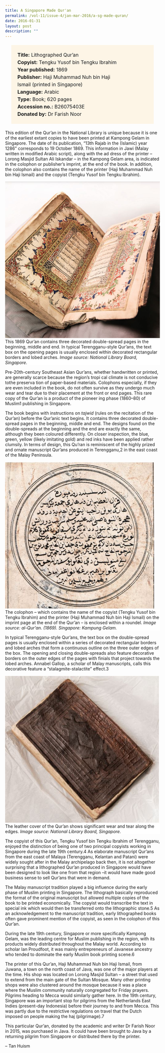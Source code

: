 ```yaml
---
title: A Singapore Made Qur'an
permalink: /vol-11/issue-4/jan-mar-2016/a-sg-made-quran/
date: 2016-01-31
layout: post
description: ""
---
```

<span style="background-colour: #fdf5e6; padding: 20px; margin: 20px; background:#fdf5e6; display:block; font-size:1rem; line-height:1.5rem;">
	<b>Title:</b> Lithographed Qur’an<br>
<b>Copyist:</b> Tengku Yusof bin Tengku Ibrahim<br>
<b>Year published:</b> 1869<br>
<b>Publisher:</b> Haji Muhammad Nuh bin Haji <br>
Ismail (printed in Singapore)<br>
<b>Language:</b> Arabic<br>
<b>Type:</b> Book; 620 pages<br>
<b>Accession no.:</b> B26075403E<br>
<b>Donated by:</b> Dr Farish Noor<br>
</span>

This edition of the Qur’an in the National Library is unique because it is one of the earliest extant copies to have been printed at Kampong Gelam in Singapore. The date of its publication, “13th Rajab in the (Islamic) year 1286” corresponds to 19 October 1869. This information in Jawi (Malay written in 
modified Arabic script), along with the ad dress of the printer –Lorong Masjid Sultan Ali Iskandar – in the Kampong Gelam area, is indicated in the colophon or publisher’s imprint, at the end of the book. In addition, the colophon also contains the name of 
the printer (Haji Muhammad Nuh bin Haji Ismail) and the copyist (Tengku Yusof bin Tengku Ibrahim).

<img src="images/vol-11-issue-4/a-singapore-made-quran/Q1.JPG">
<div style="background-color: white;">This 1869 Qur’an contains three decorated double-spread pages in the beginning, middle and end. In typical Terengganu-style Qur’ans, the text box on the opening pages is usually enclosed within decorated rectangular borders and lobed arches. <i>Image source: National Library Board, Singapore.</i></div>

Pre-20th-century Southeast Asian Qur’ans, whether handwritten or printed, are generally scarce because the region’s tropi cal climate is not conducive tothe preserva tion of paper-based materials. Colophons especially, if they are even included in the book, do not often survive as they undergo much wear and tear due to their placement at the front or end pages. This rare copy 
of the Qur’an is a product of the pioneer ing phase (1860–80) of Muslim1 publishing in Singapore.

The book begins with instructions on *tajwid* (rules on the recitation of the Qur’an) before the Qur’anic text begins. It contains three decorated double-spread pages in the beginning, middle and end. The designs found on the double-spreads at the beginning and the end are exactly the same, although they been coloured differently. On closer inspection, the blue, green, yellow (likely imitating gold) and red inks have been applied rather clumsily. In terms of design, this Qu’ran is reminiscent 
of the highly prized and ornate manuscript Qur’ans produced in Terengganu,2 in the east coast of the Malay Peninsula.

<img src="images/vol-11-issue-4/a-singapore-made-quran/Q3.JPG">
<div style="background-color: white;"> The colophon – which contains the name of the copyist (Tengku Yusof bin Tengku Ibrahim) and the printer (Haji Muhammad Nuh bin Haji Ismail) on 
the imprint page at the end of the Qur’an – is enclosed within a roundel. <i>Image source: al-Qur’an. (1869). Singapore: Kampung Gelam.</i></div>

In typical Terengganu-style Qur’ans, the text box on the double-spread pages is usually enclosed within a series of decorated 
rectangular borders and lobed arches that form a continuous outline on the three outer edges of the box. The opening and closing double-spreads also feature decorative borders on the outer edges of the pages with finials that project towards the lobed arches. Annabel Gallop, a scholar of Malay manuscripts, calls this decorative feature a “stalagmite-stalactite” effect.3

<img src="images/vol-11-issue-4/a-singapore-made-quran/Q2.JPG">
<div style="background-color: white;">The leather cover of the Qur’an shows significant wear and tear along the edges. <i>Image source: National Library Board, Singapore.</i></div>

The copyist of this Qur’an, Tengku Yusof bin Tengku Ibrahim of Terengganu, enjoyed the distinction of being one of two principal 
copyists working in Singapore during the late 19th century.4 As elaborate manuscript Qur’ans from the east coast of Malaya (Terengganu, Kelantan and Patani) were widely sought after in the Malay archipelago back then, it is not altogether surprising that a lithographed Qur’an produced in Singapore would have been designed to look like one from that region –it would have made good business sense to sell Qur’ans that were in demand.

The Malay manuscript tradition played a big influence during the early phase of Muslim printing in Singapore. The lithograph basically reproduced the format of the original manuscript but allowed multiple copies of the book to be printed economically. The copyist would transcribe the text in special ink which would then be transferred onto the lithographic stone.5 As an acknowledgement to the manuscript tradition, early lithographed books often gave prominent mention of the copyist, as seen in the colophon of this Qur’an.

During the late 19th century, Singapore or more specifically Kampong Gelam, was the leading centre for Muslim publishing in 
the region, with its products widely distributed throughout the Malay world. According to scholar Ian Proudfoot, it was mainly 
entrepreneurs of Javanese ancestry who tended to dominate the early Muslim book printing scene.6

The printer of this Qur’an, Haji Muhammad Nuh bin Haji Ismail, from Juwana, a town on the north coast of Java, was one of 
the major players at the time. His shop was located on Lorong Masjid Sultan – a street that used to extend from the main gate of 
the Sultan Mosque. Many other printing shops were also clustered around the mosque because it was a place where the 
Muslim community naturally congregated for Friday prayers. Pilgrims heading to Mecca would similarly gather here. In the 
19th century, Singapore was an important stop for pilgrims from the Netherlands East Indies (present-day Indonesia) before their 
journey to and from Mecca. This was partly due to the restrictive regulations on travel that the Dutch imposed on people making the haj (pilgrimage).7

This particular Qur’an, donated by the academic and writer Dr Farish Noor in 2015, was purchased in Java. It could have been brought to Java by a returning pilgrim from Singapore or distributed there by the printer. 

– Tan Huism

